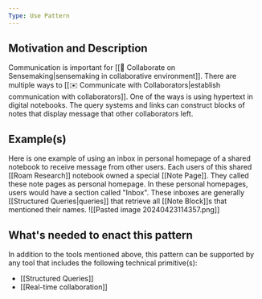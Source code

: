 ```yaml
---
Type: Use Pattern
---
```

## Motivation and Description

Communication is important for [[🤝 Collaborate on Sensemaking|sensemaking in collaborative environment]]. There are multiple ways to [[✉️ Communicate with Collaborators|establish communication with collaborators]]. One of the ways is using hypertext in digital notebooks. The query systems and links can construct blocks of notes that display message that other collaborators left.
## Example(s)

Here is one example of using an inbox in personal homepage of a shared notebook to receive message from other users. Each users of this shared [[Roam Research]] notebook owned a special [[Note Page]]. They called these note pages as personal homepage. In these personal homepages, users would have a section called "Inbox". These inboxes are generally [[Structured Queries|queries]] that retrieve all [[Note Block]]s that mentioned their names. 
![[Pasted image 20240423114357.png]]
## What's needed to enact this pattern
In addition to the tools mentioned above, this pattern can be supported by any tool that includes the following technical primitive(s):

- [[Structured Queries]]
- [[Real-time collaboration]]
